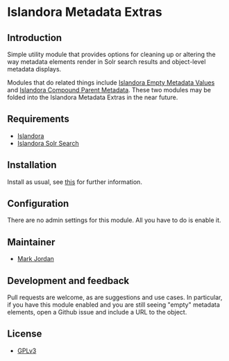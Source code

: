 # Islandora Metadata Extras

## Introduction

Simple utility module that provides options for cleaning up or altering the way metadata elements render in Solr search results and object-level metadata displays.

Modules that do related things include [Islandora Empty Metadata Values](https://github.com/mjordan/islandora_empty_metadata_values) and [Islandora Compound Parent Metadata](https://github.com/mjordan/islandora_compound_parent_metadata). These two modules may be folded into the Islandora Metadata Extras in the near future.

## Requirements

* [Islandora](https://github.com/Islandora/islandora)
* [Islandora Solr Search](https://github.com/Islandora/islandora_solr_search)

## Installation

Install as usual, see [this](https://drupal.org/documentation/install/modules-themes/modules-7) for further information.

## Configuration

There are no admin settings for this module. All you have to do is enable it.

## Maintainer

* [Mark Jordan](https://github.com/mjordan)

## Development and feedback

Pull requests are welcome, as are suggestions and use cases. In particular, if you have this module enabled and you are still seeing "empty" metadata elements, open a Github issue and include a URL to the object.

## License

* [GPLv3](http://www.gnu.org/licenses/gpl-3.0.txt)
